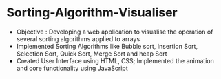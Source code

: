 # Sorting-Algorithm-Visualiser
- Objective : Developing a web application to visualise the operation of several sorting algorithms applied to arrays
- Implemented Sorting Algorithms like Bubble sort, Insertion Sort, Selection Sort, Quick Sort, Merge Sort and heap Sort
- Created User Interface using HTML, CSS; Implemented the animation and core functionality using JavaScript